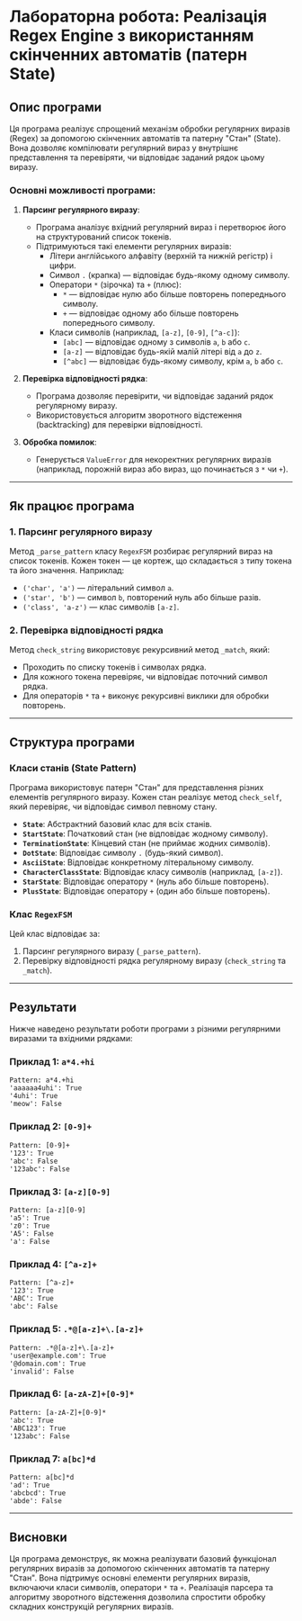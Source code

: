 # Лабораторна робота: Реалізація Regex Engine з використанням скінченних автоматів (патерн State)

## Опис програми

Ця програма реалізує спрощений механізм обробки регулярних виразів (Regex) за допомогою скінченних автоматів та патерну "Стан" (State). Вона дозволяє компілювати регулярний вираз у внутрішнє представлення та перевіряти, чи відповідає заданий рядок цьому виразу.

### Основні можливості програми:

1. **Парсинг регулярного виразу**:
   - Програма аналізує вхідний регулярний вираз і перетворює його на структурований список токенів.
   - Підтримуються такі елементи регулярних виразів:
     - Літери англійського алфавіту (верхній та нижній регістр) і цифри.
     - Символ `.` (крапка) — відповідає будь-якому одному символу.
     - Оператори `*` (зірочка) та `+` (плюс):
       - `*` — відповідає нулю або більше повторень попереднього символу.
       - `+` — відповідає одному або більше повторень попереднього символу.
     - Класи символів (наприклад, `[a-z]`, `[0-9]`, `[^a-c]`):
       - `[abc]` — відповідає одному з символів `a`, `b` або `c`.
       - `[a-z]` — відповідає будь-якій малій літері від `a` до `z`.
       - `[^abc]` — відповідає будь-якому символу, крім `a`, `b` або `c`.

2. **Перевірка відповідності рядка**:
   - Програма дозволяє перевірити, чи відповідає заданий рядок регулярному виразу.
   - Використовується алгоритм зворотного відстеження (backtracking) для перевірки відповідності.

3. **Обробка помилок**:
   - Генерується `ValueError` для некоректних регулярних виразів (наприклад, порожній вираз або вираз, що починається з `*` чи `+`).

---

## Як працює програма

### 1. Парсинг регулярного виразу

Метод `_parse_pattern` класу `RegexFSM` розбирає регулярний вираз на список токенів. Кожен токен — це кортеж, що складається з типу токена та його значення. Наприклад:
- `('char', 'a')` — літеральний символ `a`.
- `('star', 'b')` — символ `b`, повторений нуль або більше разів.
- `('class', 'a-z')` — клас символів `[a-z]`.

### 2. Перевірка відповідності рядка

Метод `check_string` використовує рекурсивний метод `_match`, який:
- Проходить по списку токенів і символах рядка.
- Для кожного токена перевіряє, чи відповідає поточний символ рядка.
- Для операторів `*` та `+` виконує рекурсивні виклики для обробки повторень.

---

## Структура програми

### Класи станів (State Pattern)

Програма використовує патерн "Стан" для представлення різних елементів регулярного виразу. Кожен стан реалізує метод `check_self`, який перевіряє, чи відповідає символ певному стану.

- **`State`**: Абстрактний базовий клас для всіх станів.
- **`StartState`**: Початковий стан (не відповідає жодному символу).
- **`TerminationState`**: Кінцевий стан (не приймає жодних символів).
- **`DotState`**: Відповідає символу `.` (будь-який символ).
- **`AsciiState`**: Відповідає конкретному літеральному символу.
- **`CharacterClassState`**: Відповідає класу символів (наприклад, `[a-z]`).
- **`StarState`**: Відповідає оператору `*` (нуль або більше повторень).
- **`PlusState`**: Відповідає оператору `+` (один або більше повторень).

### Клас `RegexFSM`

Цей клас відповідає за:
1. Парсинг регулярного виразу (`_parse_pattern`).
2. Перевірку відповідності рядка регулярному виразу (`check_string` та `_match`).

---

## Результати

Нижче наведено результати роботи програми з різними регулярними виразами та вхідними рядками:

### Приклад 1: `a*4.+hi`
```
Pattern: a*4.+hi
'aaaaaa4uhi': True
'4uhi': True
'meow': False
```

### Приклад 2: `[0-9]+`
```
Pattern: [0-9]+
'123': True
'abc': False
'123abc': False
```

### Приклад 3: `[a-z][0-9]`
```
Pattern: [a-z][0-9]
'a5': True
'z0': True
'A5': False
'a': False
```

### Приклад 4: `[^a-z]+`
```
Pattern: [^a-z]+
'123': True
'ABC': True
'abc': False
```

### Приклад 5: `.*@[a-z]+\.[a-z]+`
```
Pattern: .*@[a-z]+\.[a-z]+
'user@example.com': True
'@domain.com': True
'invalid': False
```

### Приклад 6: `[a-zA-Z]+[0-9]*`
```
Pattern: [a-zA-Z]+[0-9]*
'abc': True
'ABC123': True
'123abc': False
```

### Приклад 7: `a[bc]*d`
```
Pattern: a[bc]*d
'ad': True
'abcbcd': True
'abde': False
```

---

## Висновки

Ця програма демонструє, як можна реалізувати базовий функціонал регулярних виразів за допомогою скінченних автоматів та патерну "Стан". Вона підтримує основні елементи регулярних виразів, включаючи класи символів, оператори `*` та `+`. Реалізація парсера та алгоритму зворотного відстеження дозволила спростити обробку складних конструкцій регулярних виразів.

